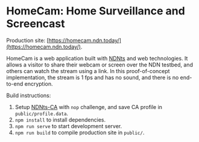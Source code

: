 # HomeCam: Home Surveillance and Screencast

Production site: [https://homecam.ndn.today/](https://homecam.ndn.today/).

HomeCam is a web application built with [NDNts](https://yoursunny.com/p/NDNts/) and web technologies.
It allows a visitor to share their webcam or screen over the NDN testbed, and others can watch the stream using a link.
In this proof-of-concept implementation, the stream is 1 fps and has no sound, and there is no end-to-end encryption.

Build instructions:

1. Setup [NDNts-CA](https://github.com/yoursunny/NDNts-CA) with `nop` challenge, and save CA profile in `public/profile.data`.
2. `npm install` to install dependencies.
3. `npm run serve` to start development server.
4. `npm run build` to compile production site in `public/`.
